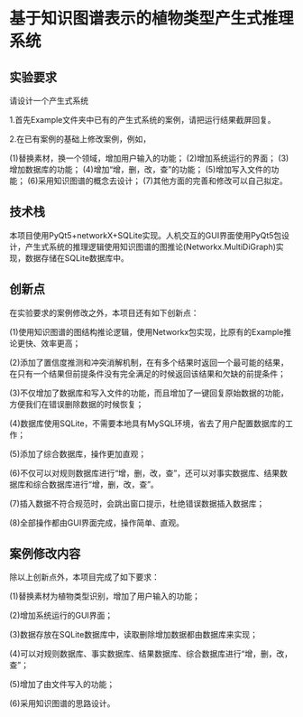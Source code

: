 # 基于知识图谱表示的植物类型产生式推理系统 
## 实验要求

请设计一个产生式系统

1.首先Example文件夹中已有的产生式系统的案例，请把运行结果截屏回复。

2.在已有案例的基础上修改案例，例如，

(1)替换素材，换一个领域，增加用户输入的功能；
(2)增加系统运行的界面；
(3)增加数据库的功能；
(4)增加“增，删，改，查”的功能；
(5)增加写入文件的功能；
(6)采用知识图谱的概念去设计；
(7)其他方面的完善和修改可以自己拟定。

## 技术栈

本项目使用PyQt5+networkX+SQLite实现。人机交互的GUI界面使用PyQt5包设计，产生式系统的推理逻辑使用知识图谱的图推论(Networkx.MultiDiGraph)实现，数据存储在SQLite数据库中。

## 创新点

在实验要求的案例修改之外，本项目还有如下创新点：

(1)使用知识图谱的图结构推论逻辑，使用Networkx包实现，比原有的Example推论更快、效率更高；

(2)添加了置信度推测和冲突消解机制，在有多个结果时返回一个最可能的结果，在只有一个结果但前提条件没有完全满足的时候返回该结果和欠缺的前提条件；

(3)不仅增加了数据库和写入文件的功能，而且增加了一键回复原始数据的功能，方便我们在错误删除数据的时候恢复；

(4)数据库使用SQLite，不需要本地具有MySQL环境，省去了用户配置数据库的工作；

(5)添加了综合数据库，操作更加直观；

(6)不仅可以对规则数据库进行“增，删，改，查”，还可以对事实数据库、结果数据库和综合数据库进行“增，删，改，查”。

(7)插入数据不符合规范时，会跳出窗口提示，杜绝错误数据插入数据库；

(8)全部操作都由GUI界面完成，操作简单、直观。

## 案例修改内容
除以上创新点外，本项目完成了如下要求：

(1)替换素材为植物类型识别，增加了用户输入的功能；

(2)增加系统运行的GUI界面；

(3)数据存放在SQLite数据库中，读取删除增加数据都由数据库来实现；

(4)可以对规则数据库、事实数据库、结果数据库、综合数据库进行“增，删，改，查”；

(5)增加了由文件写入的功能；

(6)采用知识图谱的思路设计。
